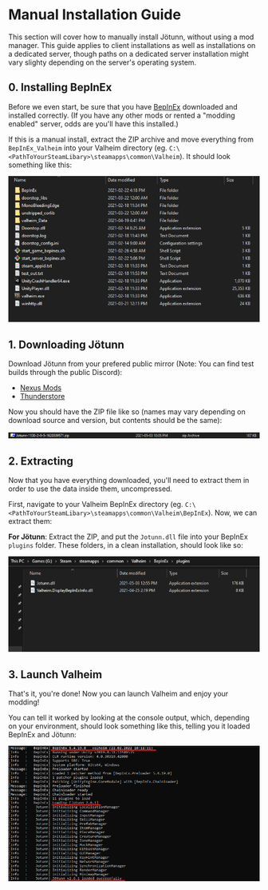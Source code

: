 ﻿# Manual Installation Guide

This section will cover how to manually install Jötunn, without using a mod manager. This guide applies to client installations as well as installations on a dedicated server, though paths on a dedicated server installation might vary slighty depending on the server's operating system.

## 0. Installing BepInEx

Before we even start, be sure that you have [BepInEx](https://thunderstore.io/c/valheim/p/denikson/BepInExPack_Valheim/) downloaded and installed correctly. (If you have any other mods or rented a "modding enabled" server, odds are you'll have this installed.)

If this is a manual install, extract the ZIP archive and move everything from `BepInEx_Valheim` into your Valheim directory (eg. `C:\<PathToYourSteamLibary>\steamapps\common\Valheim`).
It should look something like this:

![BepInEx Installed](../images/installation/bepinex.png)

## 1. Downloading Jötunn

Download Jötunn from your prefered public mirror (Note: You can find test builds through the public Discord):
- [Nexus Mods](https://www.nexusmods.com/valheim/mods/1138)
- [Thunderstore](https://thunderstore.io/c/valheim/p/ValheimModding/Jotunn/)

Now you should have the ZIP file like so (names may vary depending on download source and version, but contents should be the same):

![Downloaded Files](../images/installation/downloads.png)

## 2. Extracting

Now that you have everything downloaded, you'll need to extract them in order to use the data inside them, uncompressed.  

First, navigate to your Valheim BepInEx directory (eg. `C:\<PathToYourSteamLibary>\steamapps\common\Valheim\BepInEx`). Now, we can extract them:

**For Jötunn**: Extract the ZIP, and put the `Jotunn.dll` file into your BepInEx `plugins` folder. These folders, in a clean installation, should look like so:

![BepInEx Plugins Folder](../images/installation/plugins.png)

## 3. Launch Valheim

That's it, you're done! Now you can launch Valheim and enjoy your modding!  

You can tell it worked by looking at the console output, which, depending on your environment, should look something like this, telling you it loaded BepInEx and Jötunn:

![Console output](../images/installation/console.png)
